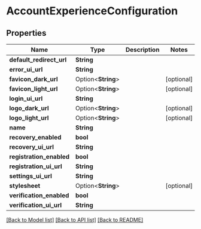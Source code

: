 # AccountExperienceConfiguration

## Properties

Name | Type | Description | Notes
------------ | ------------- | ------------- | -------------
**default_redirect_url** | **String** |  | 
**error_ui_url** | **String** |  | 
**favicon_dark_url** | Option<**String**> |  | [optional]
**favicon_light_url** | Option<**String**> |  | [optional]
**login_ui_url** | **String** |  | 
**logo_dark_url** | Option<**String**> |  | [optional]
**logo_light_url** | Option<**String**> |  | [optional]
**name** | **String** |  | 
**recovery_enabled** | **bool** |  | 
**recovery_ui_url** | **String** |  | 
**registration_enabled** | **bool** |  | 
**registration_ui_url** | **String** |  | 
**settings_ui_url** | **String** |  | 
**stylesheet** | Option<**String**> |  | [optional]
**verification_enabled** | **bool** |  | 
**verification_ui_url** | **String** |  | 

[[Back to Model list]](../README.md#documentation-for-models) [[Back to API list]](../README.md#documentation-for-api-endpoints) [[Back to README]](../README.md)


